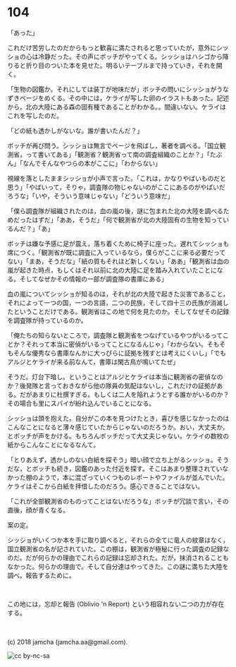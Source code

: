 # 104

「あった」  

これだけ苦労したのだからもっと歓喜に満たされると思っていたが，意外にシッショの心は冷静だった。その声にボッチがやってくる。シッショはハシゴから降りると折り目のついた本を見せた。明るいテーブルまで持っていき，それを開く。  

「生物の図鑑か。それにしては装丁が地味だが」ボッチの問いにシッショがうなずきページをめくる。その中には，ケライが写した卵のイラストもあった。記述から，北の大陸にある森の固有種であることがわかる。。間違いない。ケライはこれを写したのだ。  

「どの紙も透かしがないな。誰が書いたんだ？」  

ボッチが再び問う。シッショは無言でページを飛ばし，著者を調べる。「国立観測省，って書いてある」「観測省？観測省って南の調査組織のことか？」「たぶん」「なんでそんなやつらの本がここに」「わからない」  

視線を落としたままシッショが小声で言った。「これは，かなりやばいものだと思う」「やばいって，そりゃ，調査隊の物じゃないのがここにあるのがやばいだろうな」「いや，そういう意味じゃない」「どういう意味だ」  

「僕ら調査隊が組織されたのは，血の嵐の後，謎に包まれた北の大陸を調べるためだったはずだ」「ああ，そうだ」「何で観測省が北の大陸固有の生物を知っているんだ？」「あ」  

ボッチは嫌な予感に足が震え，落ち着くために椅子に座った。遅れてシッショも席につく。「観測省が既に調査に入っているなら，僕らがここに来る必要だってない」「まあ，そうだな」「紙の質もそれほど新しくない」「ああ」「観測省は血の嵐が起きた時点，もしくはそれ以前に北の大陸に足を踏み入れていたことになる。そしてなぜかその情報の一部が調査隊の書庫にある」  

血の嵐についてシッショが知るのは，それが北の大陸で起きた災害であること，それによって一つの国，一つの言語，二つの民族，そして四十三の氏族が消滅したということだけである。観測省はこの地で何を見たのか。そしてなぜその記録を調査隊が持っているのか。  

「俺たちの知らないところで，調査隊と観測省をつなげているやつがいるってことか？それって本当に密偵がいるってことになるんじゃ」「わからない。そもそもそんな優秀なら書庫なんかに大っぴらに証拠を残すとは考えにくいし」「でもアルジとケライが来る前なんて，書庫は閑古鳥が鳴いてたぜ」  

そうだ。灯台下暗し。ということはアルジとケライは本当に観測省の密偵なのか？後発隊と言っておきながら他の隊員の気配はないし，これだけの証拠がある。だがあまりに杜撰すぎる。もしくは二人を陥れようとする誰かがいるのか？その場合も里にスパイが紛れ込んでいることになる。  

シッショは頭を抱えた。自分がこの本を見つけたとき，喜びを感じなかったのはこんなことになると薄々感じていたからじゃないのだろうか。おい，大丈夫か，とボッチが声をかける。もちろんボッチだって大丈夫じゃない。ケライの数枚の紙からこんなことになるなんて。  

「とりあえず，透かしのない白紙を探そう」暗い顔で立ち上がるシッショ。そうだな，とボッチも続き，図鑑のあった付近を探す。そこはあまり整理されていなかった棚のようで，本に混ざっていくつものレポートやファイルが並んでいた。ケライはそこから白紙を拝借したのだろう。感心できることではない。  

「これが全部観測省のものってことはないだろうな」ボッチが冗談で言い，その直後，顔が青くなる。  

案の定。  

シッショがいくつか本を手に取り調べると，それらの全てに竜人の紋章はなく，国立観測省の名が記されていた。この棚は，観測省が極秘に行った調査の記録なのだ。だが何らかの理由でこれらの記録は忘却された。だが，抹消されることもなかった。何らかの理由で。そして自分達はやってきた。この謎に満ちた大陸を調べ，報告するために。  

<br>  

この地には，忘却と報告 (Oblivio 'n Report) という相容れない二つの力が存在する。  

<br>  
<br>  
(c) 2018 jamcha (jamcha.aa@gmail.com).  

![cc by-nc-sa](https://i.creativecommons.org/l/by-nc-sa/4.0/88x31.png)
